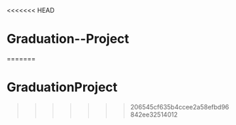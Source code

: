 <<<<<<< HEAD
# Graduation--Project
=======
# GraduationProject
>>>>>>> 206545cf635b4ccee2a58efbd96842ee32514012
